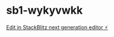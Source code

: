 # sb1-wykyvwkk

[Edit in StackBlitz next generation editor ⚡️](https://stackblitz.com/~/github.com/Abidin4545/sb1-wykyvwkk)